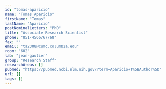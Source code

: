 ```yaml
---
id: "tomas-aparicio"
name: "Tomas Aparicio"
firstName: "Tomas"
lastName: "Aparicio"
postNominalLetters: "PhD"
title: "Associate Research Scientist"
phone: "851-4566/67/68"
fax: ""
email: "ta2308@cumc.columbia.edu"
room: "602"
lab: "jean-gautier"
group: "Research Staff"
researchAreas: []
pubmed: "https://pubmed.ncbi.nlm.nih.gov/?term=Aparicio+T%5BAuthor%5D"
url: []
tags: []
---
```

